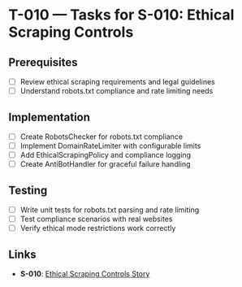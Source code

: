 # T-010 — Tasks for S-010: Ethical Scraping Controls

## Prerequisites
- [ ] Review ethical scraping requirements and legal guidelines
- [ ] Understand robots.txt compliance and rate limiting needs

## Implementation
- [ ] Create RobotsChecker for robots.txt compliance
- [ ] Implement DomainRateLimiter with configurable limits
- [ ] Add EthicalScrapingPolicy and compliance logging
- [ ] Create AntiBotHandler for graceful failure handling

## Testing
- [ ] Write unit tests for robots.txt parsing and rate limiting
- [ ] Test compliance scenarios with real websites
- [ ] Verify ethical mode restrictions work correctly

## Links
- **S-010**: [Ethical Scraping Controls Story](../stories/S-010-ethical-controls.md)